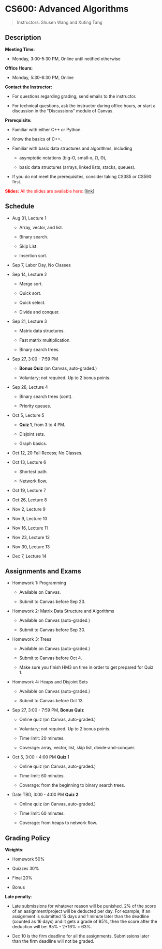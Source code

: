 CS600: Advanced Algorithms
============


> Instructors: Shusen Wang and Xuting Tang


Description
---------

**Meeting Time:**

- Monday, 3:00-5:30 PM, Online until notified otherwise


**Office Hours:**

- Monday, 5:30-6:30 PM, Online



**Contact the Instructor:**

- For questions regarding grading, send emails to the instructor.

- For technical questions, ask the instructor during office hours, or start a discussion in the "Discussions" module of Canvas.


**Prerequisite:**

- Familiar with either C++ or Python. 

- Know the basics of C++.

- Familiar with basic data structures and algorithms, including

    * asymptotic notations (big-O, small-o, Ω, Θ),
    
    * basic data structures (arrays, linked lists, stacks, queues).

- If you do not meet the prerequisites, consider taking CS385 or CS590 first.



<span style="color:red">**Slides:** All the slides are available here:</span> [[link](https://github.com/wangshusen/AdvancedAlgorithms)]


Schedule
---------


- Aug 31, Lecture 1

    * Array, vector, and list.
    
    * Binary search.
    
    * Skip List.

    * Insertion sort.
    
- Sep 7, Labor Day, No Classes


- Sep 14, Lecture 2
    
    * Merge sort.
    
    * Quick sort.
    
    * Quick select.
    
    * Divide and conquer.
       
    
- Sep 21, Lecture 3
    
    * Matrix data structures.
    
    * Fast matrix multiplication.
    
    * Binary search trees.
    
    
- Sep 27, 3:00 - 7:59 PM

	* **Bonus Quiz** (on Canvas, auto-graded.)
	
	* Voluntary; not required. Up to 2 bonus points.
    
    
- Sep 28, Lecture 4
    
    * Binary search trees (cont).
    
    * Priority queues.
    
    
- Oct 5, Lecture 5
    
    * **Quiz 1**, from 3 to 4 PM.
    
    * Disjoint sets.
    
    * Graph basics.
    
    
- Oct 12, 20 Fall Recess; No Classes.
    
    
- Oct 13, Lecture 6
    
    * Shortest path.
    
    * Network flow.
    
    
- Oct 19, Lecture 7
    
    
- Oct 26, Lecture 8
    
    
- Nov 2, Lecture 9
    
    
- Nov 9, Lecture 10
    
    
- Nov 16, Lecture 11
    
    
- Nov 23, Lecture 12
    
    
- Nov 30, Lecture 13
    
    
- Dec 7, Lecture 14








Assignments and Exams
---------

- Homework 1: Programming

	* Available on Canvas.
	
	* Submit to Canvas before Sep 23.
	
 
- Homework 2: Matrix Data Structure and Algorithms

	* Available on Canvas (auto-graded.)
	
	* Submit to Canvas before Sep 30.
	
 
- Homework 3: Trees

	* Available on Canvas (auto-graded.)
	
	* Submit to Canvas before Oct 4.
	
	* Make sure you finish HM3 on time in order to get prepared for Quiz 1.
	
 
- Homework 4: Heaps and Disjoint Sets

	* Available on Canvas (auto-graded.)
	
	* Submit to Canvas before Oct 13.
	

- Sep 27, 3:00 - 7:59 PM, **Bonus Quiz**

	* Online quiz (on Canvas, auto-graded.)
	
	* Voluntary; not required. Up to 2 bonus points.
	
	* Time limit: 20 minutes.
	
	* Coverage: array, vector, list, skip list, divide-and-conquer.
	

- Oct 5, 3:00 - 4:00 PM **Quiz 1**

	* Online quiz (on Canvas, auto-graded.)
	
	* Time limit: 60 minutes.
	
	* Coverage: from the beginning to binary search trees.


- Date TBD, 3:00 - 4:00 PM **Quiz 2**

	* Online quiz (on Canvas, auto-graded.)
	
	* Time limit: 60 minutes.
	
	* Coverage: from heaps to network flow.




Grading Policy
---------

**Weights**:

- Homework 50\%

- Quizzes 30\% 

- Final 20\% 

- Bonus


**Late penalty**:

- Late submissions for whatever reason will be punished. 2\% of the score of an assignment/project will be deducted per day. For example, if an assignment is submitted 15 days and 1 minute later than the deadline (counted as 16 days) and it gets a grade of 95\%, then the score after the deduction will be: 95\% - 2*16\% = 63\%.

- Dec 10 is the firm deadline for all the assignments. Submissions later than the firm deadline will not be graded.


